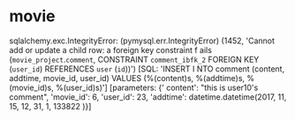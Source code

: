 # movie
sqlalchemy.exc.IntegrityError: (pymysql.err.IntegrityError) (1452, 'Cannot add or update a child row: a foreign key constraint f
ails (`movie_project`.`comment`, CONSTRAINT `comment_ibfk_2` FOREIGN KEY (`user_id`) REFERENCES `user` (`id`))') [SQL: 'INSERT I
NTO comment (content, addtime, movie_id, user_id) VALUES (%(content)s, %(addtime)s, %(movie_id)s, %(user_id)s)'] [parameters: {'
content': "this is user10's comment", 'movie_id': 6, 'user_id': 23, 'addtime': datetime.datetime(2017, 11, 15, 12, 31, 1, 133822
)}]


